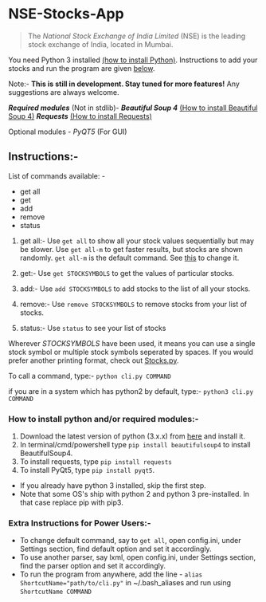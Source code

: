 # NSE-Stocks-App


> The _National Stock Exchange of India Limited_ (NSE) is the leading stock exchange of India, located in Mumbai.

You need Python 3 installed [(how to install Python)](https://github.com/InfernoCoder11/NSE-Stocks-App#how-to-install-python-andor-required-modules-). Instructions to add your stocks and run the program are given [below](https://github.com/InfernoCoder11/NSE-Stocks-App#instructions-).

Note:- **This is still in development. Stay tuned for more features!** Any suggestions are always welcome.

**_Required modules_** (Not in stdlib)-
**_Beautiful Soup 4_** [(How to install Beautiful Soup 4)](https://github.com/InfernoCoder11/NSE-Stocks-App#how-to-install-python-andor-required-modules-)
**_Requests_** [(How to install Requests)](https://github.com/InfernoCoder11/NSE-Stocks-App#how-to-install-python-andor-required-modules-)

Optional modules -
_PyQT5_ (For GUI)

## Instructions:-

List of commands available: -

- get all
- get
- add
- remove
- status

1.  get all:-
    Use `get all` to show all your stock values sequentially but may be slower.
    Use `get all-m` to get faster results, but stocks are shown randomly. `get all-m` is the default command. See [this](https://github.com/InfernoCoder11/NSE-Stocks-App#extra-instructions-for-power-users-) to change it.

2.  get:-
    Use `get STOCKSYMBOLS` to get the values of particular stocks.

3.  add:-
    Use `add STOCKSYMBOLS` to add stocks to the list of all your stocks.

4.  remove:-
    Use `remove STOCKSYMBOLS` to remove stocks from your list of stocks.

5.  status:-
    Use `status` to see your list of stocks

Wherever _STOCKSYMBOLS_ have been used, it means you can use a single stock symbol or multiple stock symbols seperated by spaces.
If you would prefer another printing format, check out [Stocks.py](https://github.com/InfernoCoder11/NSE-Stocks-App/blob/master/Stocks.py).

To call a command, type:-
`python cli.py COMMAND`

if you are in a system which has python2 by default, type:-
`python3 cli.py COMMAND`

### How to install python and/or required modules:-

1.  Download the latest version of python (3.x.x) from [here](https://www.python.org/downloads/) and install it.
2.  In terminal/cmd/powershell type `pip install beautifulsoup4` to install BeautifulSoup4.
3.  To install requests, type `pip install requests`
4.  To install PyQt5, type `pip install pyqt5`.

- If you already have python 3 installed, skip the first step.
- Note that some OS's ship with python 2 and python 3 pre-installed. In that case replace pip with pip3.

### Extra Instructions for Power Users:-

- To change default command, say to `get all`, open config.ini, under Settings section, find default option and set it accordingly.
- To use another parser, say lxml, open config.ini, under Settings section, find the parser option and set it accordingly.
- To run the program from anywhere, add the line - `alias ShortcutName="path/to/cli.py"` in ~/.bash_aliases and run using `ShortcutName COMMAND`
